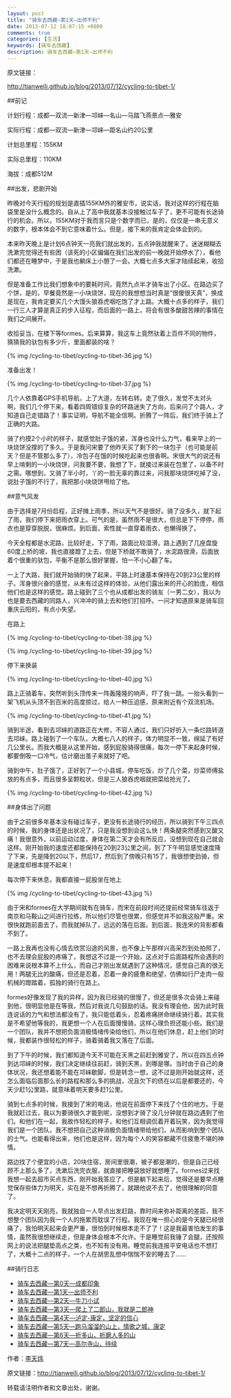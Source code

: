 ```yaml
---
layout: post
title: "骑车去西藏—第1天—出师不利"
date: 2013-07-12 18:07:15 +0800
comments: true
categories: [生活]
keywords: [骑车去西藏]
description: 骑车去西藏—第1天—出师不利
---
```


<!--more-->
原文链接：

<http://tianweili.github.io/blog/2013/07/12/cycling-to-tibet-1/>

##前记

计划行程：成都—双流—新津—邛崃—名山—马踏飞燕景点—雅安

实际行程：成都—双流—新津—邛崃—距名山约20公里

计划总里程：155KM

实际总里程：110KM

海拔：成都512M

##出发，悲剧开始

昨晚对今天行程的规划是直插155KM外的雅安市，说实话，我对这样的行程在脑袋里是没什么概念的。自从上了高中我就基本没接触过车子了，更不可能有长途骑行的机会。所以，155KM对于我而言只是个数字而已，是的，仅仅是一串无意义的数字，根本体会不到它意味着什么。但是，接下来的我肯定会体会到的。

本来昨天晚上是计划6点钟天一亮我们就出发的，五点钟我就醒来了，迷迷糊糊去洗漱完觉得还有些困（该死的小区偏偏在我们出发的前一晚就开始停水了），看他们都还在睡梦中，于是我也躺床上小憩了一会。大概七点多大家才陆续起来，收拾洗漱。

但是准备工作比我们想象中的要耗时间，竟然九点半才骑车出了小区。在路边买了个饼，是的，早餐竟然是一小块烧饼，现在的我想想当时真是“很傻很天真”，换成是现在，我肯定要买几个大馒头狼吞虎咽吃饱了才上路。大概十点多的样子，我们一行三人才算是真正的步入征程，而后面的一路上，将会有很多酸甜苦辣的事情在我们之间展开。

收拾妥当，在楼下等formes。后来算算，我这车上竟然驮着上百件不同的物件，猜猜我的驮包有多少斤，里面都装的啥？ 

{% img /cycling-to-tibet/cycling-to-tibet-36.jpg %}

准备出发！

{% img /cycling-to-tibet/cycling-to-tibet-37.jpg %}

几个人依靠着GPS手机导航，上了大道，左转右转。走了很久，发觉不太对头啊，我们几个停下来，看着四周错综复杂的环路迷失了方向，后来问了个路人，才知道自己走错路了！事实证明，导航不能全信啊。折腾了一阵后，我们终于骑上了正确的大路。

骑了约摸2个小时的样子，就感觉肚子饿的紧，浑身也没什么力气，看来早上的一块烧饼没撑的了多久。于是我问宋要了他昨天买了剩下的一块包子（也可能是前天？但是不管那么多了），冷包子在饿的时候吃起来也很香啊。宋很大气的说还有早上啃剩的一小块烧饼，问我要不要，我想了下，就接过来装在包里了，以备不时之需。哪想到，又骑了半小时，丫的一脸无辜的靠过来，问我那块烧饼吃掉了没，说肚子饿的不行了，我把那小块烧饼甩给了他。

##意气风发

由于选择是7月份启程，正好摊上雨季，所以天气不是很好。骑了没多久，就下起了雨，我们停下来把雨衣穿上。可气的是，虽然雨不是很大，但总是下下停停，雨衣也是穿穿脱脱，很麻烦。到后面，索性就一直穿着雨衣，也懒得换了。

今天全程都是水泥路，比较好走，下了雨，路面比较湿滑。路上遇到了几座盘旋60度上桥的坡，我也直接蹬了上去，但是下桥就不敢骑了，水泥路很滑，后面放着个很重的驮包，平衡不是那么很好掌握，怕一不小心翻了车。

一上了大路，我们就开始骑的快了起来，平路上时速基本保持在20到23公里的样子。浑身很兴奋的感觉，从未有过这样的体验，从他们露出来的开心的脸庞，相信他们也是这样的感觉。路上碰到了三个也从成都出发的骑友（一男二女），我以为也是要去西藏的同路人，兴冲冲的骑上去和他们打招呼。一问才知道原来是骑车回重庆云阳的，有点小失望。

在路上

{% img /cycling-to-tibet/cycling-to-tibet-38.jpg %}

{% img /cycling-to-tibet/cycling-to-tibet-39.jpg %}

停下来换装

{% img /cycling-to-tibet/cycling-to-tibet-40.jpg %}

路上正骑着车，突然听到头顶传来一阵轰隆隆的响声，吓了我一跳。一抬头看到一架飞机从头顶不到百米的高度掠过，给人一种压迫感，原来附近有个双流机场。

{% img /cycling-to-tibet/cycling-to-tibet-41.jpg %}

骑到半途，看到去邛崃的道路正在大修，不容人通过，我们只好折入一条烂路转道去邛崃。路上碰到了一个车队，大概七八人的样子，体力明显不一致，绵延了有好几公里长。而我大概是从这里开始，感到屁股骑得很痛，每次一停下来起身时候，都要倒吸一口冷气，估计磨出茧子来就好了吧。

骑到中午，肚子饿了，正好到了一个小县城，停车吃饭，炒了几个菜，炒菜师傅盐放的有点多，而且很多呈颗粒状，但是三人狼吞虎咽就把菜给抢光了。

{% img /cycling-to-tibet/cycling-to-tibet-42.jpg %}

##身体出了问题

由于之前很多年基本没有碰过车子，更没有长途骑行的经历，所以骑到下午三四点的时候，我的身体还是出状况了，只是我没想到会这么快！两条腿突然感到又酸又痛！我很意外，以前运动过度，身体在第二天才会有所反应，没想到现在自己就会这样。刚开始我的速度还都能保持在20到23公里之间，到了下午明显感觉速度降了下来，先是降到20以下，然后17，然后到了傍晚只有15了，我很想使劲骑，但是速度却根本提不起来！

每次停下来休息，我都直接一屁股坐在地上

{% img /cycling-to-tibet/cycling-to-tibet-43.jpg %}

由于宋和formes在大学期间就有在骑车，而宋在前段时间还提前经常骑车往返于南京和马鞍山之间进行拉练，所以他们尽管也很累，但感觉并不如我这般严重。宋很快就跑前面去了，而我就掉队了，远远的落在后面。到后面，我连宋的背影都看不到了。

一路上我再也没有心情去欣赏沿途的风景，也不像上午那样兴高采烈到处拍照了，也不去理会屁股的疼痛了，我想这不过是一个开始，这点对于后面路程所会遇到的困难来说根本算不上什么，而自己才刚出发就遇到了这种情况，感觉自己真的很无用！两腿无比的酸痛，但还是忍着，忍着一身的疲惫和绝望，仿佛如行尸走肉一般机械的蹬踏着，孤独的骑行在路上。

formes好像发现了我的异样，因为我已经骑的很慢了，但还是很多次会骑上来碰到他，很明显他是在等我，然后对我说几句鼓励的话。我没有理会他，因为此时我连说话的力气和想法都没有了，我只能低着头，忍着疼痛拼命继续骑行着。其实我是不希望他等我的，我更想一个人在后面慢慢骑，这样心理负担还能小些。我们是一个团队，我并不想把负面消极情绪传染给他们，所以在他们休息，赶上他们的时候，我都装作很轻松的样子，骑着骑着我又落在了后面。

到了下午的时候，我们都知道今天不可能在天黑之前赶到雅安了，所以在四五点钟到达邛崃的时候，我们决定继续往前赶，骑到天黑，到哪是哪。当时由于自己的身体状况，我还想着能不能在邛崃歇脚，但是转念一想，这不过是刚开始就这样，还怎么面临后面那么长的路程和那么多的挑战，况且欠下的债在以后是都要还的，今天少赶1公里路，就意味着明天要多赶1公里。

骑到七点多的时候，我接到了宋的电话，他说在前面停下来找了个住的地方。于是我就赶过去，我以为要骑很久才能到呢，没想到才骑了没几分钟就在路边遇到了他们。和他们在一起，我故作轻松的样子，和他们互相调侃着开着玩笑，因为我觉得我们是一个团队，我不想把自己这种消极负面情绪带给他们，从而影响到整个团队的士气。也能看得出来，他们也是这样，因为每个人的笑容都藏不住疲惫不堪的神情。

路边找了个便宜的小店，20块住宿，房间里很潮，被子都是潮的，但是自己已经顾不上那么多了，洗漱后洗完衣服，就直接把睡袋放好就想睡了。formes过来找我想一起去超市买点东西，刚开始我答应了，但是躺下起来后，觉得还是要早点睡觉保存些体力为明天，实在是不想再折腾了，就跟他说不去了，他很理解的同意了。

我决定明天天刚亮，我就独自一人早点出发赶路，靠时间来弥补距离的差距，我不想整个团队因为我一个人的拖累而耽误了行程。我现在唯一担心的是今天腿已经很痛了，我怕明天起来会更严重，很怕到时候根本走不了了！这是我最害怕发生的事情，虽然我很想继续走，但是身体会根本不允许。于是睡觉前我锤了会腿，还按照网上的说法把腿垫高点之类，也不知有没有用。睡觉前我连报平安电话也不想打了，大概十二点的样子，一个人在胡思乱想中惴惴不安的睡去了……

##骑行日志

* [骑车去西藏—第0天—成都印象](http://tianweili.github.io/blog/2013/03/11/cycling-to-tibet-0/)
* [骑车去西藏—第1天—出师不利](http://tianweili.github.io/blog/2013/07/12/cycling-to-tibet-1/)
* [骑车去西藏—第2天—牛刀小试](http://tianweili.github.io/blog/2013/07/13/cycling-to-tibet-2/)
* [骑车去西藏—第3天—爬上了二郎山，我就是二郎神](http://tianweili.github.io/blog/2013/07/14/cycling-to-tibet-3/)
* [骑车去西藏—第4天—泸定-康定，坚定的信心](http://tianweili.github.io/blog/2013/07/15/cycling-to-tibet-4/)
* [骑车去西藏—第5天—跑马溜溜的山上，情歌之城，康定](http://tianweili.github.io/blog/2013/07/16/cycling-to-tibet-5/)
* [骑车去西藏—第6天—折多山，折磨人多的山](http://tianweili.github.io/blog/2013/07/17/cycling-to-tibet-6/)
* [骑车去西藏—第7天—高尔寺山，待续](http://tianweili.github.io/blog/2013/07/18/cycling-to-tibet-7/)


作者：[李天炜](http://tianweili.github.io/)

原文链接：<http://tianweili.github.io/blog/2013/07/12/cycling-to-tibet-1/>

转载请注明作者和文章出处，谢谢。